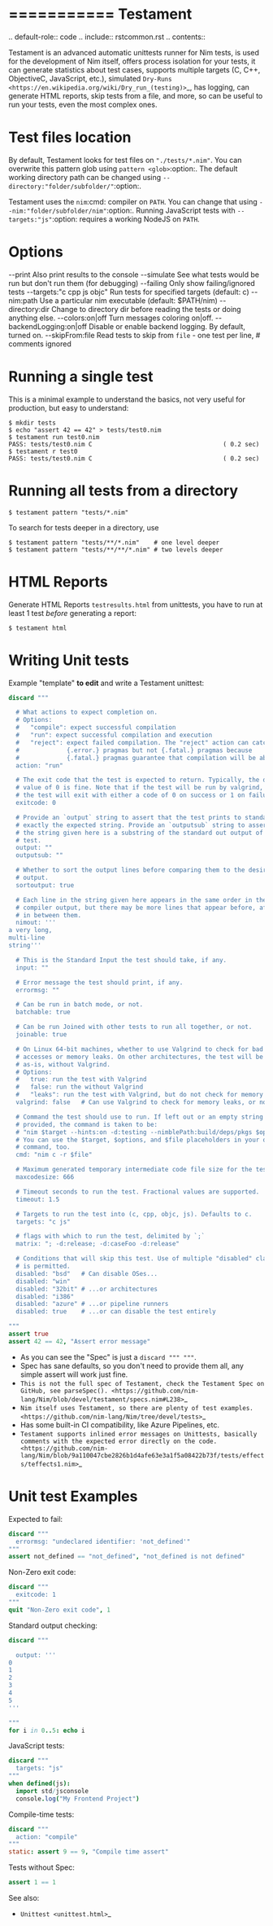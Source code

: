 ===========
 Testament
===========

.. default-role:: code
.. include:: rstcommon.rst
.. contents::

Testament is an advanced automatic unittests runner for Nim tests, is used for the development of Nim itself,
offers process isolation for your tests, it can generate statistics about test cases,
supports multiple targets (C, C++, ObjectiveC, JavaScript, etc.),
simulated `Dry-Runs <https://en.wikipedia.org/wiki/Dry_run_(testing)>`_,
has logging, can generate HTML reports, skip tests from a file, and more,
so can be useful to run your tests, even the most complex ones.


Test files location
===================

By default, Testament looks for test files on ``"./tests/*.nim"``.
You can overwrite this pattern glob using `pattern <glob>`:option:.
The default working directory path can be changed using
`--directory:"folder/subfolder/"`:option:.

Testament uses the `nim`:cmd: compiler on `PATH`.
You can change that using `--nim:"folder/subfolder/nim"`:option:.
Running JavaScript tests with `--targets:"js"`:option: requires
a working NodeJS on `PATH`.


Options
=======

--print                   Also print results to the console
--simulate                See what tests would be run but don't run them
                          (for debugging)
--failing                 Only show failing/ignored tests
--targets:"c cpp js objc"
                          Run tests for specified targets (default: c)
--nim:path                Use a particular nim executable (default: $PATH/nim)
--directory:dir           Change to directory dir before reading the tests
                          or doing anything else.
--colors:on|off           Turn messages coloring on|off.
--backendLogging:on|off   Disable or enable backend logging.
                          By default, turned on.
--skipFrom:file           Read tests to skip from ``file`` - one test per
                          line, # comments ignored


Running a single test
=====================

This is a minimal example to understand the basics,
not very useful for production, but easy to understand:

  ```console
  $ mkdir tests
  $ echo "assert 42 == 42" > tests/test0.nim
  $ testament run test0.nim
  PASS: tests/test0.nim C                                    ( 0.2 sec)
  $ testament r test0
  PASS: tests/test0.nim C                                    ( 0.2 sec)
  ```


Running all tests from a directory
==================================

  ```console
  $ testament pattern "tests/*.nim"
  ```

To search for tests deeper in a directory, use

  ```console
  $ testament pattern "tests/**/*.nim"    # one level deeper
  $ testament pattern "tests/**/**/*.nim" # two levels deeper
  ```

HTML Reports
============

Generate HTML Reports ``testresults.html`` from unittests,
you have to run at least 1 test *before* generating a report:

  ```console
  $ testament html
  ```


Writing Unit tests
==================

Example "template" **to edit** and write a Testament unittest:

  ```nim
  discard """

    # What actions to expect completion on.
    # Options:
    #   "compile": expect successful compilation
    #   "run": expect successful compilation and execution
    #   "reject": expect failed compilation. The "reject" action can catch
    #             {.error.} pragmas but not {.fatal.} pragmas because
    #             {.fatal.} pragmas guarantee that compilation will be aborted.
    action: "run"

    # The exit code that the test is expected to return. Typically, the default
    # value of 0 is fine. Note that if the test will be run by valgrind, then
    # the test will exit with either a code of 0 on success or 1 on failure.
    exitcode: 0

    # Provide an `output` string to assert that the test prints to standard out
    # exactly the expected string. Provide an `outputsub` string to assert that
    # the string given here is a substring of the standard out output of the
    # test.
    output: ""
    outputsub: ""

    # Whether to sort the output lines before comparing them to the desired
    # output.
    sortoutput: true

    # Each line in the string given here appears in the same order in the
    # compiler output, but there may be more lines that appear before, after, or
    # in between them.
    nimout: '''
  a very long,
  multi-line
  string'''

    # This is the Standard Input the test should take, if any.
    input: ""

    # Error message the test should print, if any.
    errormsg: ""

    # Can be run in batch mode, or not.
    batchable: true

    # Can be run Joined with other tests to run all together, or not.
    joinable: true

    # On Linux 64-bit machines, whether to use Valgrind to check for bad memory
    # accesses or memory leaks. On other architectures, the test will be run
    # as-is, without Valgrind.
    # Options:
    #   true: run the test with Valgrind
    #   false: run the without Valgrind
    #   "leaks": run the test with Valgrind, but do not check for memory leaks
    valgrind: false   # Can use Valgrind to check for memory leaks, or not (Linux 64Bit only).

    # Command the test should use to run. If left out or an empty string is
    # provided, the command is taken to be:
    # "nim $target --hints:on -d:testing --nimblePath:build/deps/pkgs $options $file"
    # You can use the $target, $options, and $file placeholders in your own
    # command, too.
    cmd: "nim c -r $file"

    # Maximum generated temporary intermediate code file size for the test.
    maxcodesize: 666

    # Timeout seconds to run the test. Fractional values are supported.
    timeout: 1.5

    # Targets to run the test into (c, cpp, objc, js). Defaults to c.
    targets: "c js"

    # flags with which to run the test, delimited by `;`
    matrix: "; -d:release; -d:caseFoo -d:release"

    # Conditions that will skip this test. Use of multiple "disabled" clauses
    # is permitted.
    disabled: "bsd"   # Can disable OSes...
    disabled: "win"
    disabled: "32bit" # ...or architectures
    disabled: "i386"
    disabled: "azure" # ...or pipeline runners
    disabled: true    # ...or can disable the test entirely

  """
  assert true
  assert 42 == 42, "Assert error message"
  ```


* As you can see the "Spec" is just a `discard """ """`.
* Spec has sane defaults, so you don't need to provide them all, any simple assert will work just fine.
* `This is not the full spec of Testament, check the Testament Spec on GitHub, see parseSpec(). <https://github.com/nim-lang/Nim/blob/devel/testament/specs.nim#L238>`_
* `Nim itself uses Testament, so there are plenty of test examples. <https://github.com/nim-lang/Nim/tree/devel/tests>`_
* Has some built-in CI compatibility, like Azure Pipelines, etc.
* `Testament supports inlined error messages on Unittests, basically comments with the expected error directly on the code. <https://github.com/nim-lang/Nim/blob/9a110047cbe2826b1d4afe63e3a1f5a08422b73f/tests/effects/teffects1.nim>`_


Unit test Examples
==================

Expected to fail:

  ```nim
  discard """
    errormsg: "undeclared identifier: 'not_defined'"
  """
  assert not_defined == "not_defined", "not_defined is not defined"
  ```

Non-Zero exit code:

  ```nim
  discard """
    exitcode: 1
  """
  quit "Non-Zero exit code", 1
  ```

Standard output checking:

  ```nim
  discard """

    output: '''
  0
  1
  2
  3
  4
  5
  '''

  """
  for i in 0..5: echo i
  ```

JavaScript tests:

  ```nim
  discard """
    targets: "js"
  """
  when defined(js):
    import std/jsconsole
    console.log("My Frontend Project")
  ```

Compile-time tests:

  ```nim
  discard """
    action: "compile"
  """
  static: assert 9 == 9, "Compile time assert"
  ```

Tests without Spec:

  ```nim
  assert 1 == 1
  ```


See also:
* `Unittest <unittest.html>`_
